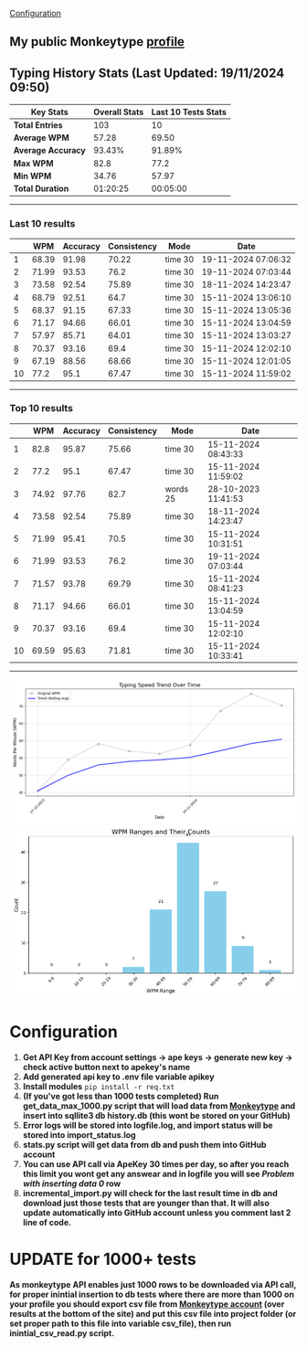 
[Configuration](#configuration)
## My public Monkeytype [profile](https://monkeytype.com/profile/zp14)


        
## Typing History Stats (Last Updated: 19/11/2024 09:50)

| **Key Stats**               | **Overall Stats**       | **Last 10 Tests Stats**  |
|--------------------------|-------------------------|--------------------------|
| **Total Entries**        | 103           | 10                       |
| **Average WPM**          | 57.28           | 69.50    |
| **Average Accuracy**     | 93.43%          | 91.89%   |
| **Max WPM**              | 82.8               | 77.2        |
| **Min WPM**              | 34.76               | 57.97                        |
| **Total Duration**       | 01:20:25        | 00:05:00                        |


---

### Last 10 results

| | WPM | Accuracy | Consistency | Mode | Date |
| --- | --- | -------- | ----------- | ---- | --------- |
| 1 | 68.39 | 91.98 | 70.22 | time 30 | 19-11-2024 07:06:32 |
| 2 | 71.99 | 93.53 | 76.2 | time 30 | 19-11-2024 07:03:44 |
| 3 | 73.58 | 92.54 | 75.89 | time 30 | 18-11-2024 14:23:47 |
| 4 | 68.79 | 92.51 | 64.7 | time 30 | 15-11-2024 13:06:10 |
| 5 | 68.37 | 91.15 | 67.33 | time 30 | 15-11-2024 13:05:36 |
| 6 | 71.17 | 94.66 | 66.01 | time 30 | 15-11-2024 13:04:59 |
| 7 | 57.97 | 85.71 | 64.01 | time 30 | 15-11-2024 13:03:27 |
| 8 | 70.37 | 93.16 | 69.4 | time 30 | 15-11-2024 12:02:10 |
| 9 | 67.19 | 88.56 | 68.66 | time 30 | 15-11-2024 12:01:05 |
| 10 | 77.2 | 95.1 | 67.47 | time 30 | 15-11-2024 11:59:02 |


 --- 

### Top 10 results

| | WPM | Accuracy | Consistency | Mode | Date |
| --- | --- | -------- | ----------- | ---- | --------- |
| 1 | 82.8 | 95.87 | 75.66 | time 30 | 15-11-2024 08:43:33 |
| 2 | 77.2 | 95.1 | 67.47 | time 30 | 15-11-2024 11:59:02 |
| 3 | 74.92 | 97.76 | 82.7 | words 25 | 28-10-2023 11:41:53 |
| 4 | 73.58 | 92.54 | 75.89 | time 30 | 18-11-2024 14:23:47 |
| 5 | 71.99 | 95.41 | 70.5 | time 30 | 15-11-2024 10:31:51 |
| 6 | 71.99 | 93.53 | 76.2 | time 30 | 19-11-2024 07:03:44 |
| 7 | 71.57 | 93.78 | 69.79 | time 30 | 15-11-2024 08:41:23 |
| 8 | 71.17 | 94.66 | 66.01 | time 30 | 15-11-2024 13:04:59 |
| 9 | 70.37 | 93.16 | 69.4 | time 30 | 15-11-2024 12:02:10 |
| 10 | 69.59 | 95.63 | 71.81 | time 30 | 15-11-2024 10:33:41 |


 --- 


        
![speed trend](typing_speed_trend.png)
![counted chart](count_tests.png)
# Configuration

1. **Get API Key from account settings -> ape keys -> generate new key -> check active button next to apekey's name**
2. **Add generated api key to .env file variable apikey**
3. **Install modules** `pip install -r req.txt`
3. **(If you've got less than 1000 tests completed) Run get_data_max_1000.py script that will load data from [Monkeytype](https://monkeytype.com/) and insert into sqllite3 db history.db (this wont be stored on your GitHub)**
4. **Error logs will be stored into logfile.log, and import status will be stored into import_status.log**
5. **stats.py script will get data from db and push them into GitHub account**
6. **You can use API call via ApeKey 30 times per day, so after you reach this limit you wont get any answear and in logfile you will see *Problem with inserting data 0* row**
7. **incremental_import.py will check for the last result time in db and download just those tests that are younger than that. It will also update automatically into GitHub account unless you comment last 2 line of code.**

# UPDATE for 1000+ tests
    
**As monkeytype API enables just 1000 rows to be downloaded via API call, for proper inintial insertion to db tests where there are more than 1000 on your profile
you should export csv file from [Monkeytype account](https://monkeytype.com/account) (over results at the bottom of the site)
and put this csv file into project folder (or set proper path to this file into variable csv_file), then run inintial_csv_read.py script.**
    